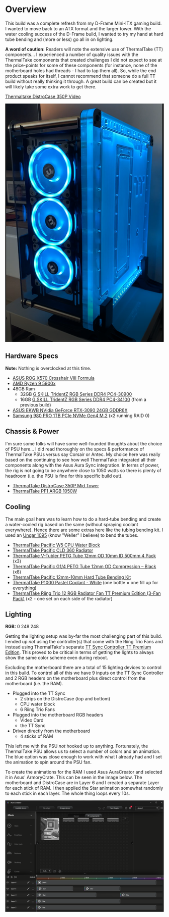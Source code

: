 # Overview

This build was a complete refresh from my D-Frame Mini-ITX gaming build. I wanted to move back to an ATX format and the larger tower. With the water cooling success of the D-Frame build, I wanted to try my hand at hard tube bending and (more or less) go all in on lighting.

**A word of caution:** Readers will note the extensive use of ThermalTake (TT) components... I experienced a number of quality issues with the ThermalTake components that created challenges I did not expect to see at the price-points for some of these components (for instance, none of the motherboard holes had threads - I had to tap them all). So, while the end product speaks for itself, I cannot recommend that someone do a full TT build without really thinking it through. A great build can be created but it will likely take some extra work to get there.

[Thermaltake DistroCase 350P Video](media/ThermalTake350P.MOV)

![Thermaltake DistroCase 350P](media/ThermalTake-DistroCase350P.PNG)

## Hardware Specs

**Note:** Nothing is overclocked at this time.

- [ASUS ROG X570 Crosshair VIII Formula](https://www.amazon.com/gp/product/B07SYGHTCL/ref=ppx_yo_dt_b_search_asin_title?ie=UTF8&psc=1)
- [AMD Ryzen 9 5900x](https://www.amazon.com/AMD-Ryzen-5900X-24-Thread-Processor/dp/B08164VTWH/ref=sr_1_1?crid=21VRXMJYZALEU&dchild=1&keywords=amd+ryzen+9+5900x&qid=1629054774&s=electronics&sprefix=amd+ry%2Celectronics%2C219&sr=1-1)
- 48GB Ram
  - 32GB [G.SKILL TridentZ RGB Series DDR4 PC4-30900](https://www.amazon.com/gp/product/B077Q2ZWHJ/ref=ppx_yo_dt_b_search_asin_title?ie=UTF8&psc=1)
  - 16GB [G.SKILL TridentZ RGB Series DDR4 PC4-34100](https://www.amazon.com/gp/product/B01N4V204L/ref=ppx_yo_dt_b_search_asin_title?ie=UTF8&psc=1) (from a previous build)
- [ASUS EKWB NVidia GeForce RTX-3090 24GB GDDR6X](https://www.asus.com/us/Motherboards-Components/Graphics-Cards/ASUS/RTX3090-24G-EK/)
- [Samsung 980 PRO 1TB PCIe NVMe Gen4 M.2](https://www.amazon.com/gp/product/B08GLX7TNT/ref=ppx_yo_dt_b_search_asin_title?ie=UTF8&psc=1) (x2 running RAID 0)

## Chassis & Power

I'm sure some folks will have some well-founded thoughts about the choice of PSU here... I did read thoroughly on the specs & performance of ThermalTake PSUs versus say Corsair or Antec. My choice here was really based on the continuing to see how well ThermalTake integrated all their components along with the Asus Aura Sync integration. In terms of power, the rig is not going to be anywhere close to 1050 watts so there is plenty of headroom (i.e. the PSU is fine for this specific build out).

- [ThermalTake DistroCase 350P Mid Tower](https://www.thermaltakeusa.com/distrocasetm-350p-mid-tower-chassis.html)
- [ThermalTake PF1 ARGB 1050W](https://www.amazon.com/gp/product/B07WCTCQSK/ref=ppx_yo_dt_b_search_asin_title?ie=UTF8&psc=1)

## Cooling

The main goal here was to learn how to do a hard-tube bending and create a water-cooled rig based on the same (without spraying coolant everywhere). Hence there are some extras here like the tubing bending kit. I used an [Ungar 1095](https://www.amazon.com/185-1095-120-00-Dual-Temperature-Weller/dp/B00OQS41U2/ref=sr_1_5?dchild=1&keywords=heat+gun+weller+1095&qid=1629059985&sr=8-5) (know "Weller" I believe) to bend the tubes.

- [ThermalTake Pacific W5 CPU Water Block](https://www.thermaltakeusa.com/pacific-w5-cpu-water-block.html)
- [ThermalTake Pacific CLD 360 Radiator](https://www.thermaltakeusa.com/pacific-cld-360-radiator.html)
- [ThermalTake V-Tubler PETG Tube 12mm OD 10mm ID 500mm 4 Pack](https://www.thermaltakeusa.com/thermaltake-v-tubler-petg-tube-12mm-od-10mm-id-500mm-4-pack.html) (x3)
- [ThermalTake Pacific G1/4 PETG Tube 12mm OD Compression – Black](https://www.thermaltakeusa.com/pacific-g1-4-petg-tube-12mm-od-compression-black.html) (x8)
- [ThermalTake Pacific 12mm-10mm Hard Tube Bending Kit](https://www.thermaltakeusa.com/pacific-12mm-10mm-hard-tube-bending-kit.html)
- [ThermalTake P1000 Pastel Coolant - White](https://www.thermaltakeusa.com/thermaltake-p1000-pastel-coolant-white.html) (one bottle = one fill up for everything)
- [ThermalTake Riing Trio 12 RGB Radiator Fan TT Premium Edition (3-Fan Pack)](https://www.thermaltakeusa.com/riing-trio-12-rgb-radiator-fan-tt-premium-edition-3-fan-pack.html) (x2 - one set on each side of the radiator)

## Lighting

**RGB:** 0 248 248

Getting the lighting setup was by-far the most challenging part of this build. I ended up *not* using the controller(s) that come with the Riing Trio Fans and instead using ThermalTake's separate [TT Sync Controller TT Premium Edition](https://www.thermaltakeusa.com/tt-sync-controller-tt-premium-edition.html). This proved to be critical in terms of getting the lights to always show the same color scheme even during reboot.

Excluding the motherboard there are a total of 15 lighting devices to control in this build. To control all of this we have 9 inputs on the TT Sync Controller and 2 RGB headers on the motherboard plus direct control from the motherboard (i.e. the RAM).

- Plugged into the TT Sync
  - 2 strips on the DistroCase (top and bottom)
  - CPU water block
  - 6 Riing Trio Fans
- Plugged into the motherboard RGB headers
  - Video Card
  - the TT Sync
- Driven directly from the motherboard
  - 4 sticks of RAM

This left me with the PSU *not* hooked up to anything. Fortunately, the ThermalTake PSU allows us to select a number of colors and an animation. The blue option was close enough to work with what I already had and I set the animation to spin around the PSU fan.

To create the animations for the RAM I used Asus AuraCreator and selected it in Asus' ArmoryCrate. This can be seen in the image below. The motherboard and DistroCase are in Layer 6 and I created a separate Layer for each stick of RAM. I then applied the Star animation somewhat randomly to each stick in each layer. The whole thing loops every 10s.

![Lighting configuration](media/AuraCreatorMap.PNG)
